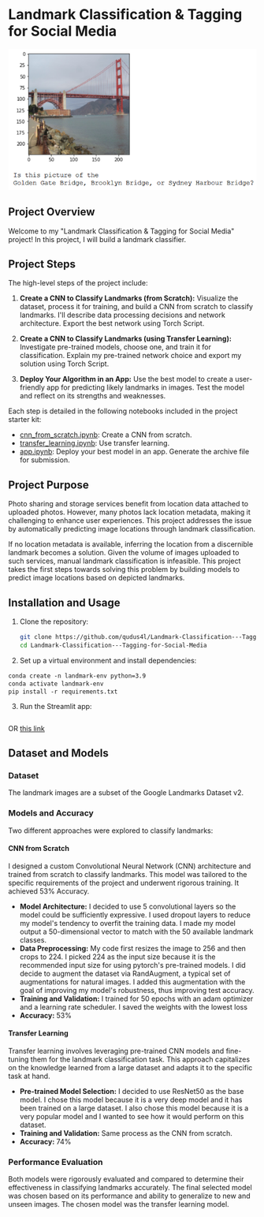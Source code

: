 # Landmark Classification & Tagging for Social Media

![Landmark Examples](static_images/sample_landmark_output.png) <!-- Replace with an appropriate image showcasing your project -->

## Project Overview

Welcome to my "Landmark Classification & Tagging for Social Media" project! In this project, I will build a landmark classifier.

## Project Steps

The high-level steps of the project include:

1. **Create a CNN to Classify Landmarks (from Scratch):** Visualize the dataset, process it for training, and build a CNN from scratch to classify landmarks. I'll describe data processing decisions and network architecture. Export the best network using Torch Script.

2. **Create a CNN to Classify Landmarks (using Transfer Learning):** Investigate pre-trained models, choose one, and train it for classification. Explain my pre-trained network choice and export my solution using Torch Script.

3. **Deploy Your Algorithm in an App:** Use the best model to create a user-friendly app for predicting likely landmarks in images. Test the model and reflect on its strengths and weaknesses.

Each step is detailed in the following notebooks included in the project starter kit:

- [cnn_from_scratch.ipynb](cnn_from_scratch.ipynb): Create a CNN from scratch.
- [transfer_learning.ipynb](transfer_learning.ipynb): Use transfer learning.
- [app.ipynb](app.ipynb): Deploy your best model in an app. Generate the archive file for submission.

## Project Purpose

Photo sharing and storage services benefit from location data attached to uploaded photos. However, many photos lack location metadata, making it challenging to enhance user experiences. This project addresses the issue by automatically predicting image locations through landmark classification.

If no location metadata is available, inferring the location from a discernible landmark becomes a solution. Given the volume of images uploaded to such services, manual landmark classification is infeasible. This project takes the first steps towards solving this problem by building models to predict image locations based on depicted landmarks.

## Installation and Usage

1. Clone the repository:

   ```bash
   git clone https://github.com/qudus4l/Landmark-Classification---Tagging-for-Social-Media.git
   cd Landmark-Classification---Tagging-for-Social-Media

2. Set up a virtual environment and install dependencies:
```
conda create -n landmark-env python=3.9
conda activate landmark-env
pip install -r requirements.txt
```

3. Run the Streamlit app:
```streamlit run app.py
```
OR [this link](https://qudus4landmark.streamlit.app)

## Dataset and Models

### Dataset

The landmark images are a subset of the Google Landmarks Dataset v2.

### Models and Accuracy

Two different approaches were explored to classify landmarks:

#### CNN from Scratch

I designed a custom Convolutional Neural Network (CNN) architecture and trained from scratch to classify landmarks. This model was tailored to the specific requirements of the project and underwent rigorous training. It achieved 53% Accuracy.

- **Model Architecture:** I decided to use 5 convolutional layers so the model could be sufficiently expressive. I used dropout layers to reduce my model's tendency to overfit the training data. I made my model output a 50-dimensional vector to match with the 50 available landmark classes.
- **Data Preprocessing:**  My code first resizes the image to 256 and then crops to 224. I picked 224 as the input size because it is the recommended input size for using pytorch's pre-trained models. I did decide to augment the dataset via RandAugment, a typical set of augmentations for natural images. I added this augmentation with the goal of improving my model's robustness, thus improving test accuracy.
- **Training and Validation:** I trained for 50 epochs with an adam optimizer and a learning rate scheduler. I saved the weights with the lowest loss
- **Accuracy:** 53%

#### Transfer Learning

Transfer learning involves leveraging pre-trained CNN models and fine-tuning them for the landmark classification task. This approach capitalizes on the knowledge learned from a large dataset and adapts it to the specific task at hand.

- **Pre-trained Model Selection:** I decided to use ResNet50 as the base model. I chose this model because it is a very deep model and it has been trained on a large dataset. I also chose this model because it is a very popular model and I wanted to see how it would perform on this dataset.
- **Training and Validation:** Same process as the CNN from scratch.
- **Accuracy:** 74%

### Performance Evaluation

Both models were rigorously evaluated and compared to determine their effectiveness in classifying landmarks accurately. The final selected model was chosen based on its performance and ability to generalize to new and unseen images. The chosen model was the transfer learning model.



